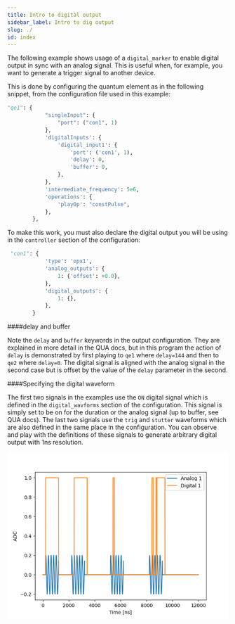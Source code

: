 ```yaml
---
title: Intro to digital output
sidebar_label: Intro to dig output
slug: ./
id: index
---
```


The following example shows usage of a `digital_marker` to enable digital output in sync with
an analog signal. This is useful when, for example, you want to generate a trigger signal to 
another device. 

This is done by configuring the quantum element as in the following snippet, from the configuration file used in this example:
```python
"qe1": {
            "singleInput": {
                "port": ("con1", 1)
            },
            'digitalInputs': {
                'digital_input1': {
                    'port': ('con1', 1),
                    'delay': 0,
                    'buffer': 0,
                },
            },
            'intermediate_frequency': 5e6,
            'operations': {
                'playOp': "constPulse",
            },
        },
```

To make this work, you must also declare the digital output you will be using in the `controller` section of the configuration:
```python
 "con1": {
            'type': 'opx1',
            'analog_outputs': {
                1: {'offset': +0.0},
            },
            'digital_outputs': {
                1: {},
            },
        }
```

####delay and buffer

Note the `delay` and `buffer` keywords in the output configuration. They are explained in more detail in the 
QUA docs, but in this program the action of `delay` is demonstrated by first playing to `qe1` where `delay=144` 
and then to `qe2` where `delay=0`. The digital signal is aligned with the analog signal in the second case but is 
offset by the value of the `delay` parameter in the second. 

####Specifying the digital waveform

The first two signals in the examples use the `ON` digital signal which is defined in the 
`digital_wavforms` section of the configuration. This signal is simply set to be on for the duration 
or the analog signal (up to buffer, see QUA docs). The last two signals use the `trig` and `stutter` waveforms
which are also defined in the same place in the configuration. You can observe and play with the definitions of these
signals to generate arbitrary digital output with 1ns resolution. 

![digital_out_example](digital_out_example.png "digital signal output samples")

